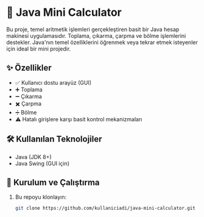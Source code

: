 # 🧮 Java Mini Calculator

Bu proje, temel aritmetik işlemleri gerçekleştiren basit bir Java hesap makinesi uygulamasıdır. Toplama, çıkarma, çarpma ve bölme işlemlerini destekler. Java'nın temel özelliklerini öğrenmek veya tekrar etmek isteyenler için ideal bir mini projedir.

## ✨ Özellikler

- ✅ Kullanıcı dostu arayüz (GUI)
- ➕ Toplama
- ➖ Çıkarma
- ✖️ Çarpma
- ➗ Bölme
- ⚠️ Hatalı girişlere karşı basit kontrol mekanizmaları

## 🛠️ Kullanılan Teknolojiler

- Java (JDK 8+)
- Java Swing (GUI için)

## 🚀 Kurulum ve Çalıştırma

1. Bu repoyu klonlayın:
   ```bash
   git clone https://github.com/kullaniciadi/java-mini-calculator.git
